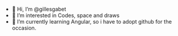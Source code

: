 - 👋 Hi, I’m @gillesgabet
- 👀 I’m interested in Codes, space and draws
- 🌱 I’m currently learning Angular, so i have to adopt github for the occasion.

<!---
gillesgabet/gillesgabet is a ✨ special ✨ repository because its `README.md` (this file) appears on your GitHub profile.
You can click the Preview link to take a look at your changes.
--->
